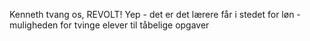 Kenneth tvang os, REVOLT!
Yep - det er det lærere får i stedet for løn - muligheden for tvinge elever til tåbelige opgaver
